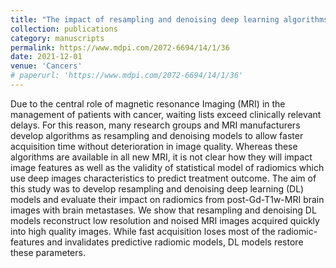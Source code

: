 ```yaml
---
title: "The impact of resampling and denoising deep learning algorithms on radiomics in brain metastases MRI"
collection: publications
category: manuscripts
permalink: https://www.mdpi.com/2072-6694/14/1/36
date: 2021-12-01
venue: 'Cancers'
# paperurl: 'https://www.mdpi.com/2072-6694/14/1/36'
---
```


Due to the central role of magnetic resonance Imaging (MRI) in the management of patients with cancer, waiting lists exceed clinically relevant delays. For this reason, many research groups and MRI manufacturers develop algorithms as resampling and denoising models to allow faster acquisition time without deterioration in image quality. Whereas these algorithms are available in all new MRI, it is not clear how they will impact image features as well as the validity of statistical model of radiomics which use deep images characteristics to predict treatment outcome. The aim of this study was to develop resampling and denoising deep learning (DL) models and evaluate their impact on radiomics from post-Gd-T1w-MRI brain images with brain metastases. We show that resampling and denoising DL models reconstruct low resolution and noised MRI images acquired quickly into high quality images. While fast acquisition loses most of the radiomic-features and invalidates predictive radiomic models, DL models restore these parameters.
